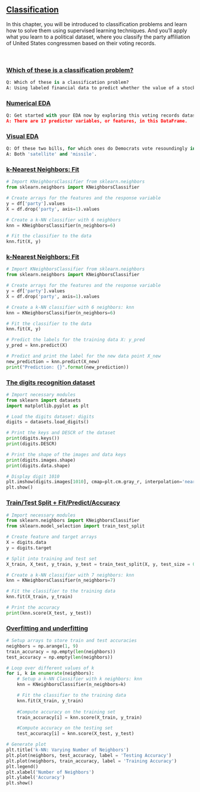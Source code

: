 ## [Classification](https://app.datacamp.com/learn/courses/supervised-learning-with-scikit-learn)

In this chapter, you will be introduced to classification problems and learn how to solve them using supervised learning techniques. And you’ll apply what you learn to a political dataset, where you classify the party affiliation of United States congressmen based on their voting records.

<br>

### [Which of these is a classification problem?](https://campus.datacamp.com/courses/supervised-learning-with-scikit-learn/classification?ex=2)

```Python
Q: Which of these is a classification problem?
A: Using labeled financial data to predict whether the value of a stock will go up or go down next week.
```

### [Numerical EDA](https://campus.datacamp.com/courses/supervised-learning-with-scikit-learn/classification?ex=4)

```Python
Q: Get started with your EDA now by exploring this voting records dataset numerically. It has been pre-loaded for you into a DataFrame called df. Use pandas' .head(), .info(), and .describe() methods in the IPython Shell to explore the DataFrame, and select the statement below that is not true.
A: There are 17 predictor variables, or features, in this DataFrame.
```

### [Visual EDA](https://campus.datacamp.com/courses/supervised-learning-with-scikit-learn/classification?ex=5)

```Python
Q: Of these two bills, for which ones do Democrats vote resoundingly in favor of, compared to Republicans? 
A: Both 'satellite' and 'missile'.
```

### [k-Nearest Neighbors: Fit](https://campus.datacamp.com/courses/supervised-learning-with-scikit-learn/classification?ex=7)

```Python
# Import KNeighborsClassifier from sklearn.neighbors
from sklearn.neighbors import KNeighborsClassifier 

# Create arrays for the features and the response variable
y = df['party'].values
X = df.drop('party', axis=1).values

# Create a k-NN classifier with 6 neighbors
knn = KNeighborsClassifier(n_neighbors=6)

# Fit the classifier to the data
knn.fit(X, y)
```

### [k-Nearest Neighbors: Fit](https://campus.datacamp.com/courses/supervised-learning-with-scikit-learn/classification?ex=8)

```Python
# Import KNeighborsClassifier from sklearn.neighbors
from sklearn.neighbors import KNeighborsClassifier 

# Create arrays for the features and the response variable
y = df['party'].values
X = df.drop('party', axis=1).values

# Create a k-NN classifier with 6 neighbors: knn
knn = KNeighborsClassifier(n_neighbors=6)

# Fit the classifier to the data
knn.fit(X, y)

# Predict the labels for the training data X: y_pred
y_pred = knn.predict(X)

# Predict and print the label for the new data point X_new
new_prediction = knn.predict(X_new)
print("Prediction: {}".format(new_prediction)) 
```

### [The digits recognition dataset](https://campus.datacamp.com/courses/supervised-learning-with-scikit-learn/classification?ex=10)

```Python
# Import necessary modules
from sklearn import datasets
import matplotlib.pyplot as plt

# Load the digits dataset: digits
digits = datasets.load_digits()

# Print the keys and DESCR of the dataset
print(digits.keys())
print(digits.DESCR)

# Print the shape of the images and data keys
print(digits.images.shape)
print(digits.data.shape)

# Display digit 1010
plt.imshow(digits.images[1010], cmap=plt.cm.gray_r, interpolation='nearest')
plt.show()
```

### [Train/Test Split + Fit/Predict/Accuracy](https://campus.datacamp.com/courses/supervised-learning-with-scikit-learn/classification?ex=11)

```Python
# Import necessary modules
from sklearn.neighbors import KNeighborsClassifier 
from sklearn.model_selection import train_test_split

# Create feature and target arrays
X = digits.data
y = digits.target

# Split into training and test set
X_train, X_test, y_train, y_test = train_test_split(X, y, test_size = 0.2, random_state=42, stratify=y)

# Create a k-NN classifier with 7 neighbors: knn
knn = KNeighborsClassifier(n_neighbors=7)

# Fit the classifier to the training data
knn.fit(X_train, y_train)

# Print the accuracy
print(knn.score(X_test, y_test))
```

### [Overfitting and underfitting](https://campus.datacamp.com/courses/supervised-learning-with-scikit-learn/classification?ex=12)

```Python
# Setup arrays to store train and test accuracies
neighbors = np.arange(1, 9)
train_accuracy = np.empty(len(neighbors))
test_accuracy = np.empty(len(neighbors))

# Loop over different values of k
for i, k in enumerate(neighbors):
    # Setup a k-NN Classifier with k neighbors: knn
    knn = KNeighborsClassifier(n_neighbors=k)

    # Fit the classifier to the training data
    knn.fit(X_train, y_train)
    
    #Compute accuracy on the training set
    train_accuracy[i] = knn.score(X_train, y_train)

    #Compute accuracy on the testing set
    test_accuracy[i] = knn.score(X_test, y_test)

# Generate plot
plt.title('k-NN: Varying Number of Neighbors')
plt.plot(neighbors, test_accuracy, label = 'Testing Accuracy')
plt.plot(neighbors, train_accuracy, label = 'Training Accuracy')
plt.legend()
plt.xlabel('Number of Neighbors')
plt.ylabel('Accuracy')
plt.show()
```